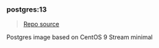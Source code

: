### postgres:13
> [Repo source](https://github.com/krestomatio/container_builder/tree/master/postgres/postgres13)

Postgres image based on CentOS 9 Stream minimal
